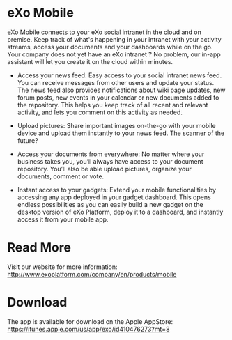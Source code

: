 eXo Mobile
==========

eXo Mobile connects to your eXo social intranet in the cloud and on premise. Keep track of what's happening in your intranet with your activity streams, access your documents and your dashboards while on the go. Your company does not yet have an eXo intranet ? No problem, our in-app assistant will let you create it on the cloud within minutes.

*  Access your news feed:
   Easy access to your social intranet news feed. You can receive messages from other users and update your status. The news feed also provides notifications about wiki page updates, new forum posts, new events in your calendar or new documents added to the repository. This helps you keep track of all recent and relevant activity, and lets you comment on this activity as needed.

*  Upload pictures:
   Share important images on-the-go with your mobile device and upload them instantly to your news feed. The scanner of the future?

*  Access your documents from everywhere:
   No matter where your business takes you, you’ll always have access to your document repository. You’ll also be able upload pictures, organize your documents, comment or vote.

*  Instant access to your gadgets:
   Extend your mobile functionalities by accessing any app deployed in your gadget dashboard. This opens endless possibilities as you can easily build a new gadget on the desktop version of eXo Platform, deploy it to a dashboard, and instantly access it from your mobile app.


 Read More
 =========

 Visit our website for more information: http://www.exoplatform.com/company/en/products/mobile

 Download
 ========

 The app is available for download on the Apple AppStore: https://itunes.apple.com/us/app/exo/id410476273?mt=8
